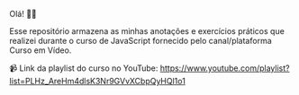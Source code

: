 Olá! 👋🏼


Esse repositório armazena as minhas anotações e exercícios práticos que realizei durante o curso de JavaScript fornecido pelo canal/plataforma Curso em Vídeo.

📹 Link da playlist do curso no YouTube: https://www.youtube.com/playlist?list=PLHz_AreHm4dlsK3Nr9GVvXCbpQyHQl1o1
